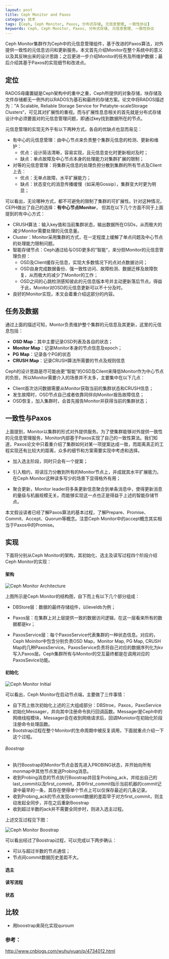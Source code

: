 ```yaml
---
layout: post
title: Ceph Monitor and Paxos
category: 技术
tags: [Ceph, Ceph Monitor, Paxos, 分布式存储, 元信息管理, 一致性协议]
keywords: Ceph, Ceph Monitor, Paxos, 分布式存储, 元信息管理, 一致性协议
---
```


Ceph Monitor集群作为Ceph中的元信息管理组件，基于改进的Paxos算法，对外提供一致性的元信息访问和更新服务。本文首先介绍Monitor在整个系统中的意义以及其反映出来的设计思路；之后更进一步介绍Monitor的任务及所维护数据；最后介绍其基于Paxos的实现细节和改进点。



## 定位

RADOS毋庸置疑是Ceph架构中的重中之重，Ceph所提供的对象存储，块存储及文件存储都无一例外的以RADOS为基石和最终的存储方案。论文中将RADOS描述为：”A Scalable, Reliable Storage Service for Petabyte-scaleStorage Clusters“，可见其对扩展性的重视。而与扩展性息息相关的首先就是分布式存储设计中必须要面对的元信息管理问题，即通过key找到数据所在的节点。

元信息管理的实现无外乎有以下两种方式，各自的优缺点也显而易见：

- 有中心的元信息管理：由中心节点来负责整个集群元信息的检测、更新和维护：
  - 优点：设计简洁清晰，容易实现，且元信息变化时更新相对及时；
  - 缺点：单点故障及中心节点本身的处理能力对集群扩展的限制；
- 对等的元信息管理：将集群元信息的处理负担分散到集群的所有节点及Client上去：
  - 优点：无单点故障，水平扩展能力；
  - 缺点：状态变化的消息传播缓慢（如采用Gossip），集群变大时更为明显；

可以看出，无论哪种方式，都不可避免的限制了集群的可扩展性。针对这种情况，CEPH做出了自己的选择：**有中心节点Monitor**， 但其在以下几个方面不同于上面提到的有中心方式：

- CRUSH算法：输入key值和当前集群状态，输出数据所在OSDs，从而极大的减少Monitor需要处理的元信息量。
- Cluster：Monitor采用集群的方式，在一定程度上缓解了单点问题及中心节点的处理能力限制问题。
- 智能存储节点：Ceph通过给与OSD更多的”智能“，来分担Monitor的元信息管理负担：
  - OSD及Client缓存元信息，实现大多数情况下的点对点数据访问；
  - OSD自身完成数据备份、强一致性访问、故障检测、数据迁移及故障恢复，从而极大的减少了Monitor的工作；
  - OSD之间的心跳检测感知彼此的元信息版本号并主动更新落后节点。得益于此，Monitor对OSD的元信息更新可以不十分及时。
- 良好的Monitor实现，本文会着重介绍这部分的内容。




## 任务及数据

通过上面的描述可知，Montor负责维护整个集群的元信息及其更新，这里的元信息包括：

- **OSD Map**：其中主要记录OSD列表及各自的状态；
- **Monitor Map**：记录Monitor本身的节点信息及epoch；
- **PG Map**：记录各个PG的状态
- **CRUSH Map**：记录CRUSH算法所需要的节点及规则信息

Ceph的设计思路是尽可能由更“智能”的OSD及Cilent来降低Monitor作为中心节点的负担，所以Monitor需要介入的场景并不太多，主要集中在以下几点：

- Client首次访问数据需要从Monitor获取当前的集群状态和CRUSH信息；
- 发生故障时，OSD节点自己或者依靠同伴向Monitor报告故障信息；
- OSD恢复，加入集群时，会首先报告Monitor并获得当前的集群状态；



## 一致性与Paxos

上面提到，Monitor以集群的形式对外提供服务。为了使集群能够对外提供一致性的元信息管理服务，Monitor内部基于Paxos实现了自己的一致性算法。我们知道，Paxos论文中只着重介绍了集群如何对某一项提案达成一致，而距离真正的工程实现还有比较大的距离，众多的细节和方案需要实现中考虑和选择。

- 加入选主阶段，同时只会有一个提案；

- 引入租约，将读压力分散到所有的Monitor节点上，并成就其水平扩展能力。在Ceph Monitor这种读多写少的场景下显得格外有用；
- 聚合更新，Monitor leader将多条更新信息聚合到单条消息中，使得更新消息的量级与机器规模无关。而能够实现这一点也正是得益于上述的智能存储节点。

本文假设读者已经了解Paxos算法的基本过程，了解Prepare、Promise、Commit、Accept、Quorum等概念。注意Ceph Monitor中的accept概念其实相当于Paxos中的Promise。



## 实现

下面将分别从Ceph Monitor的架构，其初始化、选主及读写过程四个阶段介绍Ceph Monitor的实现：

#### 架构

![Ceph Monitor Architecture](http://imgur.com/pmj3VAj)

上图所示是Ceph Monitor的结构图，自下而上有以下几个部分组成：

- DBStore层：数据的最终存储组件，以leveldb为例；


- Paxos层：在集群上对上层提供一致的数据访问逻辑，在这一层看来所有的数据都是kv；
- PaxosService层：每个PaxosService代表集群的一种状态信息。对应的，Ceph Moinitor中包含分别负责OSD Map，Monitor Map, PG Map, CRUSH Map的几种PaxosService。PaxosService负责将自己对应的数据序列化为kv写入Paxos层。Ceph集群所有与Monitor的交互最终都是在调用对应的PaxosSevice功能。



#### 初始化

![Ceph Monitor Initial](http://imgur.com/oPBqw19)

可以看出，Ceph Monitor在启动节点端，主要做了三件事情：

- 自下而上依次初始化上述的三大组成部分：DBStroe，Paxos，PaxoService
- 初始化Messager，并向其中注册命令执行回调函数。Messager是Ceph中的网络线程模块，Messager会在收到网络请求后，回调Moniotor在初始化阶段注册命令处理函数。
- Bootstrap过程在整个Monitor的生命周期中被反复调用，下面就重点介绍一下这个过程。

###### Boostrap

- 执行Boostrap的Monitor节点会首先进入PROBING状态，并开始向所有monmap中其他节点发送Probing消息。
- 收到Probing消息的节点执行Boostrap并回复Probing_ack，并给出自己的last_commit以及first_commit，其中first_commit指示当前机器的commit记录中最早的一条，其存在使得单个节点上可以仅保存最近的几条记录。
- 收到Probing_ack的节点发现commit数据的差距早于对方first_commit，则主动发起全同步，并在之后重新Boostrap
- 收到超过半数的ack并不需要全同步时，则进入选主过程。

上述交互过程见下图：

![Ceph Monitor Boostrap](http://imgur.com/aCN4fig)

可以看出经过了Boostrap过程，可以完成以下两步确认：

- 可以与超过半数的节点通信；
- 节点间commit数据历史差距不大。



#### 选主



#### 读写流程



#### 状态





## 比较

- 用boostrap来简化实现quroum











### 参考：

http://www.cnblogs.com/wuhuiyuan/p/4734012.html